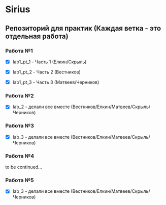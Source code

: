 ﻿# Sirius

## Репозиторий для практик (Каждая ветка - это отдельная работа)

### Работа №1

- [x] lab1_pt_1 - Часть 1 (Елкин/Скрыль)

- [x] lab1_pt_2 - Часть 2 (Вестников)

- [x] lab1_pt_3 - Часть 3 (Матвеев/Черников)

### Работа №2

- [x] lab_2 - делали все вместе (Вестников/Елкин/Матвеев/Скрыль/Черников)

### Работа №3

- [x] lab_3 - делали все вместе (Вестников/Елкин/Матвеев/Скрыль/Черников)

### Работа №4

to be continued...

### Работа №5

- [x] lab_3 - делали все вместе (Вестников/Елкин/Матвеев/Скрыль/Черников)
